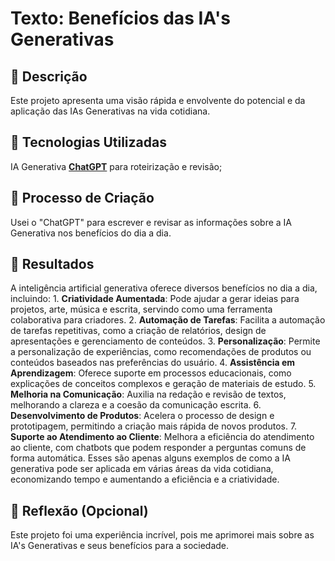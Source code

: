 # Texto: Benefícios das IA's Generativas

## 📒 Descrição
Este projeto apresenta uma visão rápida e envolvente do potencial e da aplicação das IAs Generativas na vida cotidiana.


## 🤖 Tecnologias Utilizadas
IA Generativa **[ChatGPT](https://chat.openai.com)** para roteirização e revisão;

## 🧐 Processo de Criação
Usei o "ChatGPT" para escrever e revisar as informações sobre a IA Generativa nos benefícios do dia a dia.

## 🚀 Resultados
A inteligência artificial generativa oferece diversos benefícios no dia a dia, incluindo: 1. **Criatividade Aumentada**: Pode ajudar a gerar ideias para projetos, arte, música e escrita, servindo como uma ferramenta colaborativa para criadores. 2. **Automação de Tarefas**: Facilita a automação de tarefas repetitivas, como a criação de relatórios, design de apresentações e gerenciamento de conteúdos. 3. **Personalização**: Permite a personalização de experiências, como recomendações de produtos ou conteúdos baseados nas preferências do usuário. 4. **Assistência em Aprendizagem**: Oferece suporte em processos educacionais, como explicações de conceitos complexos e geração de materiais de estudo. 5. **Melhoria na Comunicação**: Auxilia na redação e revisão de textos, melhorando a clareza e a coesão da comunicação escrita. 6. **Desenvolvimento de Produtos**: Acelera o processo de design e prototipagem, permitindo a criação mais rápida de novos produtos. 7. **Suporte ao Atendimento ao Cliente**: Melhora a eficiência do atendimento ao cliente, com chatbots que podem responder a perguntas comuns de forma automática. Esses são apenas alguns exemplos de como a IA generativa pode ser aplicada em várias áreas da vida cotidiana, economizando tempo e aumentando a eficiência e a criatividade.

## 💭 Reflexão (Opcional)
Este projeto foi uma experiência incrível, pois me aprimorei mais sobre as IA's Generativas e seus benefícios para a sociedade.
